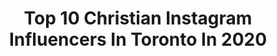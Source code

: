 ---
title: Top 10 Christian Instagram Influencers In Toronto In 2020
description: >-
  Find top christian Instagram influencers in Toronto in 2020. Most popular hashtags: #hamilton #reflectionjunkiez #stayhome #bigsis.
platform: Instagram
profiles:
  - username: "kisungkoh"
    fullname: >-
      kisung Koh
    location: "Canada"
    followers: 11904
    engagement: 436
    commentsToLikes: 0.017383
    avatar: "https://scontent-ams4-1.cdninstagram.com/v/t51.2885-19/s320x320/31198311_826032500916567_3688072654545223680_n.jpg?_nc_ht=scontent-ams4-1.cdninstagram.com&_nc_ohc=SQH30UefxooAX8fr7EP&oh=70ad6cb1fe6f9a0cdf1b66a7f6507cb4&oe=5EB323EE"
    verified: false
    hashtags: "#longlivethepolartreasure, #thinkspacegallery, #magicwizards, #owl"
  - username: "tareacampbell"
    fullname: >-
      tareacampbell
    location: "Canada"
    followers: 8517
    engagement: 909
    commentsToLikes: 0.024311
    avatar: "https://scontent-ams4-1.cdninstagram.com/v/t51.2885-19/11850222_1068154889875070_1301142496_a.jpg?_nc_ht=scontent-ams4-1.cdninstagram.com&_nc_ohc=m5Z3sZSul24AX-FYK44&oh=3276da0fa0327efe4317fc547538f3af&oe=5EB71A8B"
    verified: false
    hashtags: "#backtowork, #bigsis, #musicaltheater, #angelica"
  - username: "annamayday"
    fullname: >-
      Anna May Henry
    location: "Canada"
    followers: 10639
    engagement: 776
    commentsToLikes: 0.022688
    avatar: "https://scontent-amt2-1.cdninstagram.com/v/t51.2885-19/s320x320/51439658_480582892477232_2748080866671460352_n.jpg?_nc_ht=scontent-amt2-1.cdninstagram.com&_nc_ohc=0ppm3_IkoxUAX-v54q8&oh=71c71dafa9138b33632562e847af275f&oe=5EB33F20"
    verified: false
    hashtags: "#wip, #nolettuce, #loveinthetimeofcorona, #treasure"
  - username: "afiya.francisco"
    fullname: >-
      Style Advisor | Everyday Looks
    location: "Canada"
    followers: 10558
    engagement: 202
    commentsToLikes: 0.118373
    avatar: "https://scontent-ams4-1.cdninstagram.com/v/t51.2885-19/s320x320/82107054_621594578413787_1675198216519286784_n.jpg?_nc_ht=scontent-ams4-1.cdninstagram.com&_nc_ohc=bqY7AfKUzywAX9-yi5F&oh=8fa5188a3fbcf980a8fd2102f723f04c&oe=5EB3C0DE"
    verified: false
    hashtags: "#carryonluggage, #iwd2020, #womenofworthcan, #womenofworth"
  - username: "goaliedance"
    fullname: >-
      
    location: "Canada"
    followers: 5928
    engagement: 1640
    commentsToLikes: 0.006802
    avatar: "https://scontent-ams4-1.cdninstagram.com/v/t51.2885-19/s320x320/50247588_281720649176190_366300898634235904_n.jpg?_nc_ht=scontent-ams4-1.cdninstagram.com&_nc_ohc=3Ek4QDb__zMAX-uMttc&oh=b2b0eaff295ff775340362557b1bd6ec&oe=5E88014D"
    verified: false
    hashtags: "#mapleleafs, #brkin, #victoria, #torontomarlies"
  - username: "curtismason"
    fullname: >-
      Curtis Mason
    location: "Canada"
    followers: 6005
    engagement: 1648
    commentsToLikes: 0.034934
    avatar: "https://scontent-lhr8-1.cdninstagram.com/v/t51.2885-19/s320x320/51361542_254126062194102_8895283337699000320_n.jpg?_nc_ht=scontent-lhr8-1.cdninstagram.com&_nc_ohc=b6B8-XUtjTUAX8zNPpL&oh=6d827830068231bf404eb8ce222da739&oe=5EB98EEF"
    verified: false
    hashtags: ""
  - username: "life.with.char"
    fullname: >-
      Julie
    location: "Canada"
    followers: 11165
    engagement: 365
    commentsToLikes: 0.384270
    avatar: "https://scontent-lhr8-1.cdninstagram.com/v/t51.2885-19/s320x320/87205124_190975702219021_209448388041637888_n.jpg?_nc_ht=scontent-lhr8-1.cdninstagram.com&_nc_ohc=T8hDi5qTkuEAX_na0TL&oh=cdb2c96a0b6fd6c14e7a31685a577d3d&oe=5EB8E018"
    verified: false
    hashtags: "#livingroom, #charminenjoythego, #godstiming, #ultrasoft"
  - username: "christianzanephotography"
    fullname: >-
      Christian Zane Clado
    location: "Canada"
    followers: 2303
    engagement: 2318
    commentsToLikes: 0.341578
    avatar: "https://scontent-ams4-1.cdninstagram.com/v/t51.2885-19/s320x320/83762482_214701102906808_6389507565042008064_n.jpg?_nc_ht=scontent-ams4-1.cdninstagram.com&_nc_ohc=nbWagppqkcEAX8JnrEu&oh=773f318fbe407a64e77dabfc3efe3950&oe=5EB929AB"
    verified: false
    hashtags: "#vancitylife, #discoverla, #womenportrait, #vancitywears"
  - username: "artofalan"
    fullname: >-
      Alan Stewart
    location: "Canada"
    followers: 67805
    engagement: 455
    commentsToLikes: 0.019905
    avatar: "https://scontent-lhr8-1.cdninstagram.com/v/t51.2885-19/s320x320/50527499_303064797230678_5261593786688995328_n.jpg?_nc_ht=scontent-lhr8-1.cdninstagram.com&_nc_ohc=yFexJtXACBcAX9vGURI&oh=2dca06fdcc38e7385860d3371017e7e1&oe=5EBA9CB4"
    verified: false
    hashtags: "#art, #mario, #pencildrawing, #sketchbook"
  - username: "christiandawdesign"
    fullname: >-
      Christian Daw
    location: "Canada"
    followers: 256915
    engagement: 540
    commentsToLikes: 0.024863
    avatar: "https://scontent-lht6-1.cdninstagram.com/v/t51.2885-19/s320x320/24327835_134005600644909_2097165919989006336_n.jpg?_nc_ht=scontent-lht6-1.cdninstagram.com&_nc_ohc=PAlaUwhLVT4AX_bqJHc&oh=d8c601ffc952f5cad0f3de494a61faa4&oe=5EBC9E75"
    verified: false
    hashtags: "#freshsnow, #summerhouse, #springbreak2020, #housetour"
---